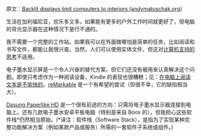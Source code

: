 原文：[Backlit displays limit computers to interiors (andymatuschak.org)](https://notes.andymatuschak.org/z7b7UyNrbU2chF5wehyKRvh3ABrFeHXiD5d4t)

生活在加利福尼亚，欢乐多又多。如果能有更多的户外工作时间就更好了，但电脑的背光显示器在这种情况下是行不通的。

我不需要一个完整的工作站。如果我可以在外面做哪怕是简单的任务，比如阅读和书写文件，都能让我很兴奋。当然，人们可以使用实体文件，但这对[计算机支持的思考](https://notes.andymatuschak.org/z26R7quP3Mz4UCg7EFacraYkfQqNhuEnms3Yy)不适用。

电子墨水显示屏是一个令人兴奋的替代方案，但它们还没有被用来认真解决这个问题。即使只考虑作为一种阅读设备，Kindle 的表现也很糟糕；见：[在电脑上阅读文本是不愉快的](https://notes.andymatuschak.org/z7yjjydTNu3bujTeFc7Hey1iFbz513SnN6oss)。[reMarkable](https://notes.andymatuschak.org/zvWMA33xBXRJwWSh9W2roUQtiLMJTH7qCCd7) 是一个有希望的尝试（但很不幸，它的缺陷相当大）。

[Dasung Paperlike HD](https://notes.andymatuschak.org/zBK88epnZCqekQ3SA1AbW3GGsuX3zps1m4J) 是一个很有前途的方向：只需将电子墨水显示器连接到电脑上。还有几款电子墨水安卓平板电脑（特别是来自 Boox 的），但我担心这些软件栈\*仍然相当原始。(\*译注：软件栈（Software Stack），是指为了实现某种完整功能解决方案（例如某款产品或服务）所需的一套软件子系统或组件。)